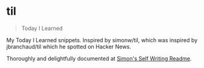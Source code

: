 # til

> Today I Learned

My Today I Learned snippets. Inspired by simonw/til, which was inspired by jbranchaud/til which he spotted on Hacker News.

Thoroughly and delightfully documented at [Simon's Self Writing Readme](https://simonwillison.net/2020/Apr/20/self-rewriting-readme/).
